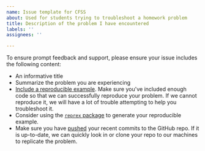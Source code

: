 ```yaml
---
name: Issue template for CFSS
about: Used for students trying to troubleshoot a homework problem
title: Description of the problem I have encountered
labels: ''
assignees: ''

---
```


To ensure prompt feedback and support, please ensure your issue includes the following content:

* An informative title
* Summarize the problem you are experiencing
* [Include a reproducible example](https://stackoverflow.com/help/minimal-reproducible-example). Make sure you've included enough code so that we can successfully reproduce your problem. If we cannot reproduce it, we will have a lot of trouble attempting to help you troubleshoot it.
* Consider using the [`reprex` package](https://cfss.uchicago.edu/faq/asking-questions/#format-your-code-snippets-with-reprex) to generate your reproducible example.
* Make sure you have [pushed](https://cfss.uchicago.edu/setup/git-with-rstudio/#step-4-push-your-local-changes-online-to-github) your recent commits to the GitHub repo. If it is up-to-date, we can quickly look in or clone your repo to our machines to replicate the problem.
